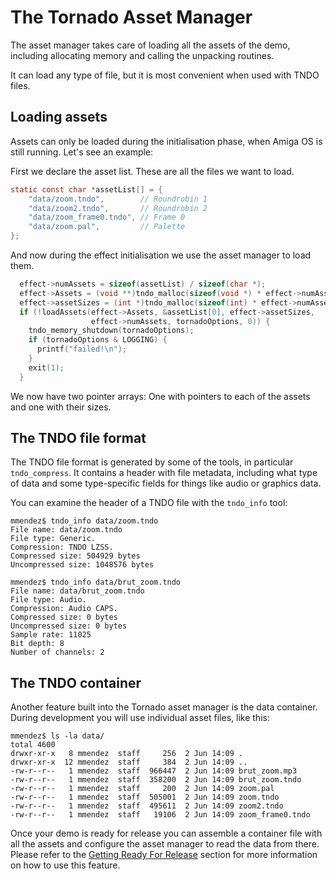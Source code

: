 The Tornado Asset Manager
======================

The asset manager takes care of loading all the assets of the demo, including allocating memory and calling the unpacking routines.

It can load any type of file, but it is most convenient when used with TNDO files.

Loading assets
--------------------

Assets can only be loaded during the initialisation phase, when Amiga OS is still running. Let's see an example:

First we declare the asset list. These are all the files we want to load.

```c
static const char *assetList[] = {
    "data/zoom.tndo",        // Roundrobin 1
    "data/zoom2.tndo",       // Roundrobin 2
    "data/zoom_frame0.tndo", // Frame 0
    "data/zoom.pal",         // Palette
};
```

And now during the effect initialisation we use the asset manager to load them.

```c
  effect->numAssets = sizeof(assetList) / sizeof(char *);
  effect->Assets = (void **)tndo_malloc(sizeof(void *) * effect->numAssets, 0);
  effect->assetSizes = (int *)tndo_malloc(sizeof(int) * effect->numAssets, 0);
  if (!loadAssets(effect->Assets, &assetList[0], effect->assetSizes,
                  effect->numAssets, tornadoOptions, 0)) {
    tndo_memory_shutdown(tornadoOptions);
    if (tornadoOptions & LOGGING) {
      printf("failed!\n");
    }
    exit(1);
  }
```

We now have two pointer arrays: One with pointers to each of the assets and one with their sizes.

The TNDO file format
-----------------------------

The TNDO file format is generated by some of the tools, in particular ```tndo_compress```. It contains a header with file metadata, including what type of data and some type-specific fields for things like audio or graphics data.

You can examine the header of a TNDO file with the ```tndo_info``` tool:

```
mmendez$ tndo_info data/zoom.tndo 
File name: data/zoom.tndo
File type: Generic.
Compression: TNDO LZSS.
Compressed size: 504929 bytes
Uncompressed size: 1048576 bytes

mmendez$ tndo_info data/brut_zoom.tndo 
File name: data/brut_zoom.tndo
File type: Audio.
Compression: Audio CAPS.
Compressed size: 0 bytes
Uncompressed size: 0 bytes
Sample rate: 11025
Bit depth: 8
Number of channels: 2
```

The TNDO container
---------------------------

Another feature built into the Tornado asset manager is the data container. During development you will use individual asset files, like this:

```
mmendez$ ls -la data/
total 4600
drwxr-xr-x   8 mmendez  staff     256  2 Jun 14:09 .
drwxr-xr-x  12 mmendez  staff     384  2 Jun 14:09 ..
-rw-r--r--   1 mmendez  staff  966447  2 Jun 14:09 brut_zoom.mp3
-rw-r--r--   1 mmendez  staff  358200  2 Jun 14:09 brut_zoom.tndo
-rw-r--r--   1 mmendez  staff     200  2 Jun 14:09 zoom.pal
-rw-r--r--   1 mmendez  staff  505001  2 Jun 14:09 zoom.tndo
-rw-r--r--   1 mmendez  staff  495611  2 Jun 14:09 zoom2.tndo
-rw-r--r--   1 mmendez  staff   19106  2 Jun 14:09 zoom_frame0.tndo
```

Once your demo is ready for release you can assemble a container file with all the assets and configure the asset manager to read the data from there. Please refer to the [Getting Ready For Release](GettingReadyForRelease.md) section for more information on how to use this feature.

